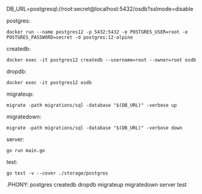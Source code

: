 DB_URL=postgresql://root:secret@localhost:5432/osdb?sslmode=disable

postgres:
	 
    docker run --name postgres12 -p 5432:5432 -e POSTGRES_USER=root -e POSTGRES_PASSWORD=secret -d postgres:12-alpine

createdb:
	
    docker exec -it postgres12 createdb --username=root --owner=root osdb

dropdb:
	
    docker exec -it postgres12 osdb 

migrateup:
	
    migrate -path migrations/sql -database "$(DB_URL)" -verbose up

migratedown:
	
    migrate -path migrations/sql -database "$(DB_URL)" -verbose down

server:
	
    go run main.go

test:
	
    go test -v --cover ./storage/postgres

.PHONY: postgres createdb dropdb migrateup migratedown server test

